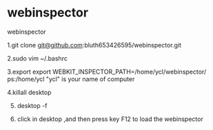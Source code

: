 webinspector
============

webinspector

1.git clone git@github.com:bluth653426595/webinspector.git

2.sudo vim ~/.bashrc

3.export export WEBKIT_INSPECTOR_PATH=/home/ycl/webinspector/
ps:/home/ycl "ycl" is your name of computer

4.killall desktop

5. desktop -f

6. click in desktop ,and then press key F12 to load the webinspector
